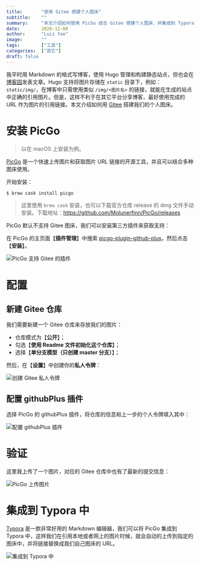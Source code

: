 ```yaml
---
title:       "使用 Gitee 搭建个人图床"
subtitle:    ""
summary:     "本文介绍如何使用 PicGo 结合 Gitee 搭建个人图床，并集成到 Typora 工具中。"
date:        2020-12-08
author:      "Luiz Yao"
image:       ""
tags:        ["工具"]
categories:  ["其它"]
draft: false
---
```


我平时用 Markdown 的格式写博客，使用 Hugo 管理和构建静态站点，但也会在[博客园](https://www.cnblogs.com/luizyao/)发表文章。Hugo 支持将图片存储在 `static` 目录下，例如：`static/img/`，在博客中只需使用类似 `/img/<图片名>` 的链接，就能在生成的站点中正确的引用图片。但是，这样不利于在其它平台分享博客，最好使用完成的 URL 作为图片的引用链接。本文介绍如何用 [Gitee](https://gitee.com/) 搭建我们的个人图床。

# 安装 PicGo

> 以在 macOS 上安装为例。

[PicGo](https://github.com/Molunerfinn/PicGo) 是一个快速上传图片和获取图片 URL 链接的开源工具，并且可以结合多种图床使用。

开始安装：

```bash
$ brew cask install picgo
```

> 这里使用 `brew cask` 安装，也可以下载官方仓库 release 的 dmg 文件手动安装。下载地址：<https://github.com/Molunerfinn/PicGo/releases>

PicGo 默认不支持 Gitee 图床，我们可以安装第三方插件来获取支持：

在 PicGo 的主页面【**插件管理**】中搜索 [picgo-plugin-github-plus](https://github.com/zWingz/picgo-plugin-github-plus)，然后点击【**安装**】。

![PicGo 支持 Gitee 的插件](https://gitee.com/luizyao/pictures/raw/master/img/picgo-search-plugin-support-gitee.png)

# 配置

## 新建 Gitee 仓库

我们需要新建一个 Gitee 仓库来存放我们的图片：

- 仓库模式为【**公开**】；
- 勾选【**使用 Readme 文件初始化这个仓库**】；
- 选择【**单分支模型（只创建 master 分支）**】；

然后，在【**设置**】中创建你的**私人令牌**：

![创建 Gitee 私人令牌](https://gitee.com/luizyao/pictures/raw/master/img/create-gitee-token.png)

## 配置 githubPlus 插件

选择 PicGo 的 githubPlus 插件，将仓库的信息和上一步的个人令牌填入其中：

![配置 githubPlus 插件](https://gitee.com/luizyao/pictures/raw/master/img/picgo-gitee-getting-started.png)

# 验证

这里我上传了一个图片，对应的 Gitee 仓库中也有了最新的提交信息：

![PicGo 上传图片](https://gitee.com/luizyao/pictures/raw/master/img/picgo-upload-a-image.png)

# 集成到 Typora 中

[Typora](https://typora.io/) 是一款非常好用的 Markdown 编辑器，我们可以将 PicGo 集成到 Typora 中，这样我们在引用本地或者网上的图片时候，就会自动的上传到指定的图床中，并将链接替换成我们自己图床的 URL。

![集成到 Typora 中](https://gitee.com/luizyao/pictures/raw/master/img/20201209215236.png)
